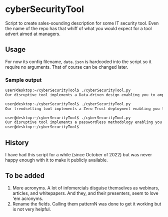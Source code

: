 # cyberSecurityTool
Script to create sales-sounding description for some IT security tool.
Even the name of the repo has that whiff of what you would expect for 
a tool advert aimed at managers.

## Usage
For now its config filename, `data.json` is hardcoded into the script so
it require no arguments. That of course can be changed later.

### Sample output

```bash
user@desktop:~/cyberSecurityTool$ ./cyberSecurityTool.py 
Our disruptive tool implements a Data-driven design enabling you to amplify the positive impact of the visibility of your verticals by using our intent-driven interface.
```
```bash
user@desktop:~/cyberSecurityTool$ ./cyberSecurityTool.py 
Our trendsetting tool implements a Zero Trust deployment enabling you to increase the visibility of the ROI of your non-tangible assets by using our intent-driven interface.
```
```bash
user@desktop:~/cyberSecurityTool$ ./cyberSecurityTool.py 
Our disruptive tool implements a passwordless methodology enabling you to amplify the positive impact of the ROI of your verticals by using our continuous monitoring interface.
user@desktop:~/cyberSecurityTool$ 
```

## History
I have had this script for a while (since October of 2022) but was never happy 
enough with it to make it publicly available.

## To be added
1. More acronyms. A lot of infomercials disguise themselves as webinars, 
articles, and whitepapers. And they, and their presenters, seem to love 'em 
acronyms. 
1. Rename the fields. Calling them patternN was done to get it working but
is not very helpful.
